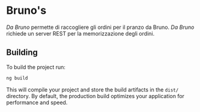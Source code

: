 # Bruno's

*Da Bruno* permette di raccogliere gli ordini per il pranzo da Bruno.
*Da Bruno* richiede un server REST per la memorizzazione degli ordini.

## Building

To build the project run:

```bash
ng build
```

This will compile your project and store the build artifacts in the `dist/` directory. By default, the production build optimizes your application for performance and speed.
